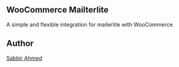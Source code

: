## WooCommerce Mailterlite

A simple and flexible integration for mailerlite with WooCommerce

## Author

[Sabbir Ahmed](http://sabbir.pro)


